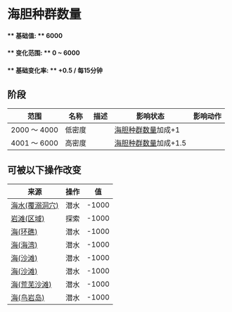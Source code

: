 # 海胆种群数量  
#### ** 基础值: ** 6000   
#### ** 变化范围: ** 0 ~ 6000  
#### ** 基础变化率: ** +0.5 / 每15分钟  
## 阶段  
范围  |  名称  |  描述  |  影响状态  |  影响动作  
----  |  ----  |  ----  |  ----  |  ----  
2000 ～ 4000  |  低密度  |    |  [海胆种群数量](Pop_Urchin.md)加成+1  |    
4001 ～ 6000  |  高密度  |    |  [海胆种群数量](Pop_Urchin.md)加成+1.5  |    
## 可被以下操作改变  
来源  |  操作  |  值  
----  |  ----  |  ----  
[海水(覆溺洞穴)](Sea_Cave.md)  |  潜水  |  -1000  
[岩滩(区域)](Rocks.md)  |  探索  |  -1000  
[海(环礁)](Sea_Atoll.md)  |  潜水  |  -1000  
[海(海湾)](Sea_Bay.md)  |  潜水  |  -1000  
[海(沙滩)](Sea_Beach.md)  |  潜水  |  -1000  
[海(沙滩)](Sea_Cove.md)  |  潜水  |  -1000  
[海(荒芜沙滩)](Sea_DesolateBeach.md)  |  潜水  |  -1000  
[海(鸟岩岛)](Sea_Rocks.md)  |  潜水  |  -1000  
